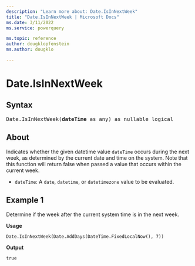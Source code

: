 ```yaml
---
description: "Learn more about: Date.IsInNextWeek"
title: "Date.IsInNextWeek | Microsoft Docs"
ms.date: 3/11/2022
ms.service: powerquery

ms.topic: reference
author: dougklopfenstein
ms.author: dougklo

---
```

# Date.IsInNextWeek

## Syntax

<pre>
Date.IsInNextWeek(<b>dateTime</b> as any) as nullable logical
</pre>

## About

Indicates whether the given datetime value `dateTime` occurs during the next week, as determined by the current date and time on the system. Note that this function will return false when passed a value that occurs within the current week.

* `dateTime`: A `date`, `datetime`, or `datetimezone` value to be evaluated.

## Example 1

Determine if the week after the current system time is in the next week.

**Usage**

```powerquery-m
Date.IsInNextWeek(Date.AddDays(DateTime.FixedLocalNow(), 7))
```

**Output**

`true`
